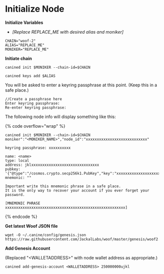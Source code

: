 # Initialize Node

**Initialize Variables**

* &#x20;_\[Replace REPLACE\_ME with desired alias and moniker]_

```
CHAIN="woof-2"
ALIAS="REPLACE_ME"
MONIKER="REPLACE_ME"
```

**Initiate chain**

```
canined init $MONIKER --chain-id=$CHAIN
```

```
canined keys add $ALIAS
```

You will be asked to enter a keyring passphrase at this point. (Keep this in a safe place.)

```
//Create a passphrase here
Enter keyring passphrase:
Re-enter keyring passphrase:
```

The following node info will display something like this:

{% code overflow="wrap" %}
```
canined init $MONIKER --chain-id=$CHAIN 
moniker":"<MONIKER_NAME>","node_id":"xxxxxxxxxxxxxxxxxxxxxxxxxxxx"

keyring passphrase: xxxxxxxxxx

name: <name> 
type: local 
address: jklxxxxxxxxxxxxxxxxxxxxxxxxxxxxxxx 
pubkey: '{"@type":"/cosmos.crypto.secp256k1.PubKey","key":"xxxxxxxxxxxxxxxxxxxxxxxxxxxxxx"}' mnemonic: ""

Important write this mnemonic phrase in a safe place. 
It is the only way to recover your account if you ever forget your password.

[MNEMONIC PHRASE xxxxxxxxxxxxxxxxxxxxxxxxxxxxxxxxxxxxxxxxxxxxxxxxxxxxxxx]
```
{% endcode %}

**Get latest Woof JSON file**

```
wget -O ~/.canine/config/genesis.json https://raw.githubusercontent.com/JackalLabs/woof/master/genesis/woof2.json
```

**Add Genesis Account**

(Replaced "\<WALLETADDRESS>" with node wallet address as appropriate.) &#x20;

```
canined add-genesis-account <WALLETADDRESS> 250000000ujkl
```
